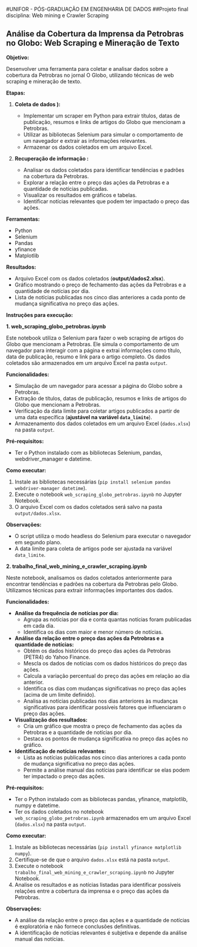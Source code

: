 #UNIFOR - PÓS-GRADUAÇÃO EM ENGENHARIA DE DADOS
##Projeto final disciplina: Web mining e Crawler Scraping

## Análise da Cobertura da Imprensa da Petrobras no Globo: Web Scraping e Mineração de Texto

**Objetivo:**

Desenvolver uma ferramenta para coletar e analisar dados sobre a cobertura da Petrobras no jornal O Globo, utilizando técnicas de web scraping e mineração de texto.

**Etapas:**

1. **Coleta de dados ):**
    * Implementar um scraper em Python para extrair títulos, datas de publicação, resumos e links de artigos do Globo que mencionam a Petrobras.
    * Utilizar as bibliotecas Selenium para simular o comportamento de um navegador e extrair as informações relevantes.
    * Armazenar os dados coletados em um arquivo Excel.

2. **Recuperação de informação :**
    * Analisar os dados coletados para identificar tendências e padrões na cobertura da Petrobras.
    * Explorar a relação entre o preço das ações da Petrobras e a quantidade de notícias publicadas.
    * Visualizar os resultados em gráficos e tabelas.
    * Identificar notícias relevantes que podem ter impactado o preço das ações.

**Ferramentas:**

* Python
* Selenium
* Pandas
* yfinance 
* Matplotlib 

**Resultados:**

* Arquivo Excel com os dados coletados (**output/dados2.xlsx**).
* Gráfico mostrando o preço de fechamento das ações da Petrobras e a quantidade de notícias por dia.
* Lista de notícias publicadas nos cinco dias anteriores a cada ponto de mudança significativa no preço das ações.

**Instruções para execução:**

**1. web_scraping_globo_petrobras.ipynb**

Este notebook utiliza o Selenium para fazer o web scraping de artigos do Globo que mencionam a Petrobras. Ele simula o comportamento de um navegador para interagir com a página e extrai informações como título, data de publicação, resumo e link para o artigo completo. Os dados coletados são armazenados em um arquivo Excel na pasta `output`.

**Funcionalidades:**

* Simulação de um navegador para acessar a página do Globo sobre a Petrobras.
* Extração de títulos, datas de publicação, resumos e links de artigos do Globo que mencionam a Petrobras.
* Verificação da data limite para coletar artigos publicados a partir de uma data específica (**ajustável na variável `data_limite`**).
* Armazenamento dos dados coletados em um arquivo Excel (`dados.xlsx`) na pasta `output`.

**Pré-requisitos:**

* Ter o Python instalado com as bibliotecas Selenium, pandas, webdriver_manager e datetime.

**Como executar:**

1. Instale as bibliotecas necessárias (`pip install selenium pandas webdriver-manager datetime`).
2. Execute o notebook `web_scraping_globo_petrobras.ipynb` no Jupyter Notebook.
3. O arquivo Excel com os dados coletados será salvo na pasta `output/dados.xlsx`.

**Observações:**

* O script utiliza o modo headless do Selenium para executar o navegador em segundo plano.
* A data limite para coleta de artigos pode ser ajustada na variável `data_limite`.

**2. trabalho_final_web_mining_e_crawler_scraping.ipynb**

Neste notebook, analisamos os dados coletados anteriormente para encontrar tendências e padrões na cobertura da Petrobras pelo Globo. Utilizamos técnicas para extrair informações importantes dos dados.

**Funcionalidades:**

* **Análise da frequência de notícias por dia:**
    * Agrupa as notícias por dia e conta quantas notícias foram publicadas em cada dia.
    * Identifica os dias com maior e menor número de notícias.
* **Análise da relação entre o preço das ações da Petrobras e a quantidade de notícias:**
    * Obtém os dados históricos do preço das ações da Petrobras (PETR4) do Yahoo Finance.
    * Mescla os dados de notícias com os dados históricos do preço das ações.
    * Calcula a variação percentual do preço das ações em relação ao dia anterior.
    * Identifica os dias com mudanças significativas no preço das ações (acima de um limite definido).
    * Analisa as notícias publicadas nos dias anteriores às mudanças significativas para identificar possíveis fatores que influenciaram o preço das ações.
* **Visualização dos resultados:**
    * Cria um gráfico que mostra o preço de fechamento das ações da Petrobras e a quantidade de notícias por dia.
    * Destaca os pontos de mudança significativa no preço das ações no gráfico.
* **Identificação de notícias relevantes:**
    * Lista as notícias publicadas nos cinco dias anteriores a cada ponto de mudança significativa no preço das ações.
    * Permite a análise manual das notícias para identificar se elas podem ter impactado o preço das ações.

**Pré-requisitos:**

* Ter o Python instalado com as bibliotecas pandas, yfinance, matplotlib, numpy e datetime.
* Ter os dados coletados no notebook `web_scraping_globo_petrobras.ipynb` armazenados em um arquivo Excel (`dados.xlsx`) na pasta `output`.

**Como executar:**

1. Instale as bibliotecas necessárias (`pip install yfinance matplotlib numpy`).
2. Certifique-se de que o arquivo `dados.xlsx` está na pasta `output`.
3. Execute o notebook `trabalho_final_web_mining_e_crawler_scraping.ipynb` no Jupyter Notebook.
4. Analise os resultados e as notícias listadas para identificar possíveis relações entre a cobertura da imprensa e o preço das ações da Petrobras.

**Observações:**

* A análise da relação entre o preço das ações e a quantidade de notícias é exploratória e não fornece conclusões definitivas.
* A identificação de notícias relevantes é subjetiva e depende da análise manual das notícias.
